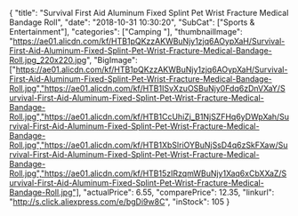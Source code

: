 {
	"title": "Survival First Aid Aluminum Fixed Splint Pet Wrist Fracture Medical Bandage Roll",
	"date": "2018-10-31 10:30:20",
	"SubCat": ["Sports & Entertainment"],
	"categories": ["Camping "],
	"thumbnailImage": "https://ae01.alicdn.com/kf/HTB1pQKzzAKWBuNjy1zjq6AOypXaH/Survival-First-Aid-Aluminum-Fixed-Splint-Pet-Wrist-Fracture-Medical-Bandage-Roll.jpg_220x220.jpg",
	"BigImage": ["https://ae01.alicdn.com/kf/HTB1pQKzzAKWBuNjy1zjq6AOypXaH/Survival-First-Aid-Aluminum-Fixed-Splint-Pet-Wrist-Fracture-Medical-Bandage-Roll.jpg","https://ae01.alicdn.com/kf/HTB1ISvXzuOSBuNjy0Fdq6zDnVXaY/Survival-First-Aid-Aluminum-Fixed-Splint-Pet-Wrist-Fracture-Medical-Bandage-Roll.jpg","https://ae01.alicdn.com/kf/HTB1CcUhiZj_B1NjSZFHq6yDWpXah/Survival-First-Aid-Aluminum-Fixed-Splint-Pet-Wrist-Fracture-Medical-Bandage-Roll.jpg","https://ae01.alicdn.com/kf/HTB1XbSlriOYBuNjSsD4q6zSkFXaw/Survival-First-Aid-Aluminum-Fixed-Splint-Pet-Wrist-Fracture-Medical-Bandage-Roll.jpg","https://ae01.alicdn.com/kf/HTB15zIRzqmWBuNjy1Xaq6xCbXXaZ/Survival-First-Aid-Aluminum-Fixed-Splint-Pet-Wrist-Fracture-Medical-Bandage-Roll.jpg"],
	"actualPrice": 6.55,
	"comparePrice": 12.35,
	"linkurl": "http://s.click.aliexpress.com/e/bgDi9w8C",
	"inStock": 105
}
